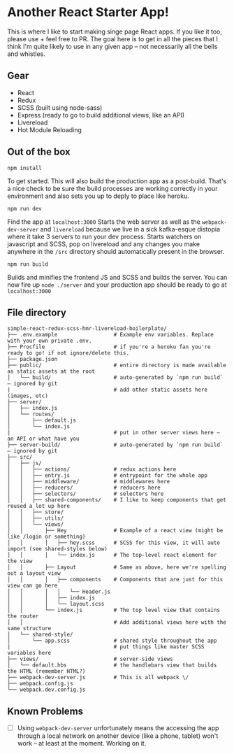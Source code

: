 # Another React Starter App!
This is where I like to start making singe page React apps. If you like it too, please use + feel free to PR.
The goal here is to get in all the pieces that I think I'm quite likely to use in any given app – not necessarily all the bells and whistles.

## Gear
- React
- Redux
- SCSS (built using node-sass)
- Express (ready to go to build additional views, like an API)
- Livereload
- Hot Module Reloading


## Out of the box
```
npm install
```
To get started. This will also build the production app as a post-build. That's a nice check to be sure the build processes are working correctly in your environment and also sets you up to deply to place like heroku.

```
npm run dev
```
Find the app at `localhost:3000`
Starts the web server as well as the `webpack-dev-server` and `livereload` because we live in a sick kafka-esque distopia where it take 3 servers to run your dev process.
Starts watchers on javascript and SCSS, pop on livereload and any changes you make anywhere in the `/src` directory should automatically present in the browser.


```
npm run build
```
Builds and minifies the frontend JS and SCSS and builds the server.
You can now fire up `node ./server` and your production app should be ready to go at `localhost:3000`


## File directory
```
simple-react-redux-scss-hmr-livereload-boilerplate/
├── .env.example                  # Example env variables. Replace with your own private .env.
├── Procfile                      # if you're a heroku fan you're ready to go! if not ignore/delete this.
├── package.json
├── public/                       # entire directory is made available as static assets at the root
│   └── build/                    # auto-generated by `npm run build` – ignored by git
|                                 # add other static assets here (images, etc)
├── server/
│   ├── index.js
│   └── routes/
│       ├── default.js
│       └── index.js
|                                 # put in other server views here – an API or what have you
├── server-build/                 # auto-generated by `npm run build` – ignored by git
├── src/
│   ├── js/
│   │   ├── actions/              # redux actions here
│   │   ├── entry.js              # entrypoint for the whole app
│   │   ├── middleware/           # middlewares here
│   │   ├── reducers/             # reducers here
│   │   ├── selectors/            # selectors here
│   │   ├── shared-components/    # I like to keep components that get reused a lot up here
│   │   ├── store/
│   │   ├── utils/
│   │   └── views/
│   │       ├── Hey               # Example of a react view (might be like /login or something)
│   │       │   ├── hey.scss      # SCSS for this view, it will auto import (see shared-styles below)
│   │       │   └── index.js      # The top-level react element for the view
│   │       ├── Layout            # Same as above, here we're spelling out a layout view
│   │       │   ├── components    # Components that are just for this view can go here
│   │       │   │   └── Header.js
│   │       │   ├── index.js
│   │       │   └── layout.scss   
│   │       └── index.js          # The top level view that contains the router
│   │                             # Add additional views here with the same structure
│   └── shared-style/ 
│       └── app.scss              # shared style throughout the app
|                                 # put things like master SCSS variables here
├── views/                        # server-side views
│   └── default.hbs               # the handlebars view that builds the HTML (remember HTML?)
├── webpack-dev-server.js         # This is all webpack \/
├── webpack.config.js
└── webpack.dev.config.js
```

## Known Problems
- [ ] Using `webpack-dev-server` unfortunately means the accessing the app through a local network on another device (like a phone, tablet) won't work – at least at the moment. Working on it.

